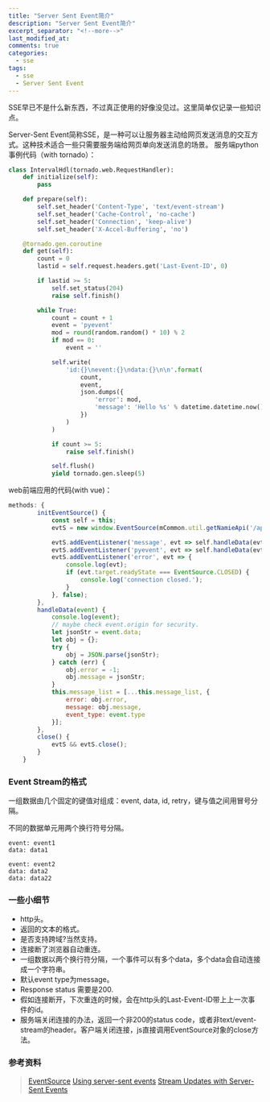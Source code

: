 ```yaml
---
title: "Server Sent Event简介"
description: "Server Sent Event简介"
excerpt_separator: "<!--more-->"
last_modified_at: 
comments: true
categories:
  - sse
tags:
  - sse
  - Server Sent Event
---
```


SSE早已不是什么新东西，不过真正使用的好像没见过。这里简单仅记录一些知识点。

Server-Sent Event简称SSE，是一种可以让服务器主动给网页发送消息的交互方式。这种技术适合一些只需要服务端给网页单向发送消息的场景。
服务端python事例代码（with tornado）：

```python
class IntervalHdl(tornado.web.RequestHandler):
    def initialize(self):
        pass

    def prepare(self):
        self.set_header('Content-Type', 'text/event-stream')
        self.set_header('Cache-Control', 'no-cache')
        self.set_header('Connection', 'keep-alive')
        self.set_header('X-Accel-Buffering', 'no')

    @tornado.gen.coroutine
    def get(self):
        count = 0
        lastid = self.request.headers.get('Last-Event-ID', 0)

        if lastid >= 5:
            self.set_status(204)
            raise self.finish()

        while True:
            count = count + 1
            event = 'pyevent'
            mod = round(random.random() * 10) % 2
            if mod == 0:
                event = ''

            self.write(
                'id:{}\nevent:{}\ndata:{}\n\n'.format(
                    count,
                    event,
                    json.dumps({
                        'error': mod,
                        'message': 'Hello %s' % datetime.datetime.now()
                    })
                )
            )

            if count >= 5:
                raise self.finish()

            self.flush()
            yield tornado.gen.sleep(5)
```

web前端应用的代码(with vue)：

```javascript
methods: {
        initEventSource() {
            const self = this;
            evtS = new window.EventSource(mCommon.util.getNamieApi('/api/sse/demon/interval/'));

            evtS.addEventListener('message', evt => self.handleData(evt), false);
            evtS.addEventListener('pyevent', evt => self.handleData(evt), false);
            evtS.addEventListener('error', evt => {
                console.log(evt);
                if (evt.target.readyState === EventSource.CLOSED) {
                    console.log('connection closed.');
                }
            }, false);
        },
        handleData(event) {
            console.log(event);
            // maybe check event.origin for security.
            let jsonStr = event.data;
            let obj = {};
            try {
                obj = JSON.parse(jsonStr);
            } catch (err) {
                obj.error = -1;
                obj.message = jsonStr;
            }
            this.message_list = [...this.message_list, {
                error: obj.error,
                message: obj.message,
                event_type: event.type
            }];
        },
        close() {
            evtS && evtS.close();
        }
    }
```

### Event Stream的格式
一组数据由几个固定的键值对组成：event, data, id, retry，键与值之间用冒号分隔。

不同的数据单元用两个换行符号分隔。

```text
event: event1
data: data1

event: event2
data: data2
data: data22
```

### 一些小细节

* http头。
* 返回的文本的格式。
* 是否支持跨域?当然支持。
* 连接断了浏览器自动重连。
* 一组数据以两个换行符分隔，一个事件可以有多个data，多个data会自动连接成一个字符串。
* 默认event type为message。
* Response status 需要是200.
* 假如连接断开，下次重连的时候，会在http头的Last-Event-ID带上上一次事件的id。
* 服务端关闭连接的办法，返回一个非200的status code，或者非text/event-stream的header。客户端关闭连接，js直接调用EventSource对象的close方法。

### 参考资料

> <site><a target="_blank" href="https://developer.mozilla.org/en-US/docs/Web/API/EventSource">EventSource</a></site>
> <site><a target="_blank" href="https://developer.mozilla.org/en-US/docs/Web/API/Server-sent_events/Using_server-sent_events">Using server-sent events</a></site>
> <site><a target="_blank" href="https://www.html5rocks.com/en/tutorials/eventsource/basics/">Stream Updates with Server-Sent Events</a></site>
